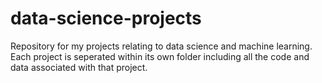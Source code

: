 # data-science-projects

Repository for my projects relating to data science and machine learning. Each project is seperated within its own folder including all the code and data associated with that project.
